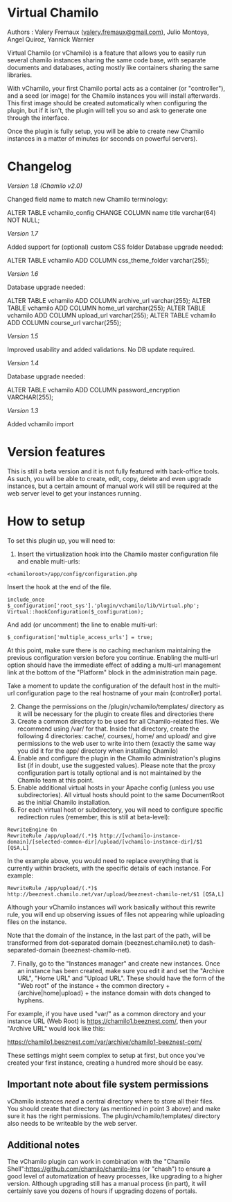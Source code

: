 Virtual Chamilo
===================

Authors : Valery Fremaux (valery.fremaux@gmail.com), Julio Montoya, Angel Quiroz, Yannick Warnier

Virtual Chamilo (or vChamilo) is a feature that allows you to easily run several chamilo instances
sharing the same code base, with separate documents and databases, acting mostly like containers
sharing the same libraries.

With vChamilo, your first Chamilo portal acts as a container (or "controller"), and a seed
 (or image) for the Chamilo instances you will install afterwards. This first image should be
 created automatically when configuring the plugin, but if it isn't, the plugin will tell you
 so and ask to generate one through the interface.

Once the plugin is fully setup, you will be able to create new Chamilo instances in a
 matter of minutes (or seconds on powerful servers).

Changelog
=========

*Version 1.8 (Chamilo v2.0)*

Changed field name to match new Chamilo terminology:

ALTER TABLE vchamilo_config CHANGE COLUMN name title varchar(64) NOT NULL;

*Version 1.7*

Added support for (optional) custom CSS folder
Database upgrade needed:

  ALTER TABLE vchamilo ADD COLUMN css_theme_folder varchar(255);


*Version 1.6*

Database upgrade needed:

  ALTER TABLE vchamilo ADD COLUMN archive_url varchar(255);
  ALTER TABLE vchamilo ADD COLUMN home_url varchar(255);
  ALTER TABLE vchamilo ADD COLUMN upload_url varchar(255);
  ALTER TABLE vchamilo ADD COLUMN course_url varchar(255);

*Version 1.5*

Improved usability and added validations. No DB update required.

*Version 1.4*

Database upgrade needed:

  ALTER TABLE vchamilo ADD COLUMN password_encryption VARCHAR(255);

*Version 1.3*

Added vchamilo import


Version features
===================
This is still a beta version and it is not fully featured with back-office tools.
As such, you will be able to create, edit, copy, delete and even upgrade instances, but a certain
amount of manual work will still be required at the web server level to get your instances running.

How to setup
===================

To set this plugin up, you will need to:

1. Insert the virtualization hook into the Chamilo master configuration file and enable multi-urls:

```
<chamiloroot>/app/config/configuration.php
```

Insert the hook at the end of the file.

```
include_once $_configuration['root_sys'].'plugin/vchamilo/lib/Virtual.php';
Virtual::hookConfiguration($_configuration);
```
And add (or uncomment) the line to enable multi-url:

```
$_configuration['multiple_access_urls'] = true;
```
At this point, make sure there is no caching mechanism maintaining the previous configuration
 version before you continue. Enabling the multi-url option should have the immediate effect
  of adding a multi-url management link at the bottom of the "Platform" block in the
  administration main page.

Take a moment to update the configuration of the default host in the multi-url configuration page
to the real hostname of your main (controller) portal.

2. Change the permissions on the <chamiloroot>/plugin/vchamilo/templates/ directory as it will
 be necessary for the plugin to create files and directories there
3. Create a common directory to be used for all Chamilo-related files.
 We recommend using <chamiloroot>/var/ for that. Inside that directory, create the following 4
 directories: cache/, courses/, home/ and upload/ and give permissions to the web user to write
 into them (exactly the same way you did it for the app/ directory when installing Chamilo)
4. Enable and configure the plugin in the Chamilo administration's plugins list
 (if in doubt, use the suggested values). Please note that the proxy configuration part is
 totally optional and is not maintained by the Chamilo team at this point.
5. Enable additional virtual hosts in your Apache config (unless you use subdirectories). All virtual hosts should point to the same DocumentRoot as the initial Chamilo installation.
6. For each virtual host or subdirectory, you will need to configure specific redirection rules (remember, this is still at beta-level):

```
RewriteEngine On
RewriteRule /app/upload/(.*)$ http://[vchamilo-instance-domain]/[selected-common-dir]/upload/[vchamilo-instance-dir]/$1 [QSA,L]
```
In the example above, you would need to replace everything that is currently within brackets, with
the specific details of each instance. For example:
```
RewriteRule /app/upload/(.*)$ http://beeznest.chamilo.net/var/upload/beeznest-chamilo-net/$1 [QSA,L]
```
Although your vChamilo instances *will* work basically without this rewrite rule, you will end
up observing issues of files not appearing while uploading files on the instance.

Note that the domain of the instance, in the last part of the path, will be transformed
from dot-separated domain (beeznest.chamilo.net) to dash-separated-domain (beeznest-chamilo-net).

7. Finally, go to the "Instances manager" and create new instances. Once an instance has been
created, make sure you edit it and set the "Archive URL", "Home URL" and "Upload URL". These should
have the form of the "Web root" of the instance + the common directory + {archive|home|upload} + the
instance domain with dots changed to hyphens.

For example, if you have used "var/" as a common directory and your instance URL (Web Root) is
https://chamilo1.beeznest.com/, then your "Archive URL" would look like this:

  https://chamilo1.beeznest.com/var/archive/chamilo1-beeznest-com/

These settings might seem complex to setup at first, but once you've created your first instance,
creating a hundred more should be easy.

Important note about file system permissions
-------------

vChamilo instances *need* a central directory where to store all their files. You should create
that directory (as mentioned in point 3 above) and make sure it has the right permissions.
The plugin/vchamilo/templates/ directory also needs to be writeable by the web server.

Additional notes
-------------

The vChamilo plugin can work in combination with the "Chamilo Shell":https://github.com/chamilo/chamilo-lms
(or "chash") to ensure a good level of automatization of heavy processes, like upgrading to a higher version.
Although upgrading still has a manual process (in part), it will certainly save you dozens of hours if
upgrading dozens of portals.

